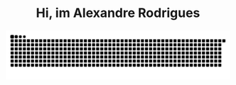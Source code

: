 <h1 align="center">Hi, im Alexandre Rodrigues</h1>

###

<img src="https://raw.githubusercontent.com/ardszsantos/ardszsantos/output/snake.svg" alt="Snake animation" />

###
